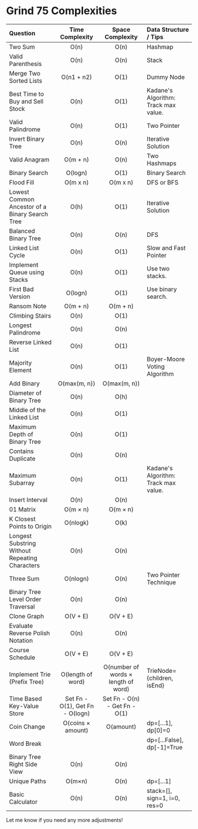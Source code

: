 # Grind 75 Complexities

| Question                                       |         Time Complexity         |          Space Complexity           | Data Structure / Tips                |
| :--------------------------------------------- | :-----------------------------: | :---------------------------------: | :----------------------------------- |
| Two Sum                                        |              O(n)               |                O(n)                 | Hashmap                              |
| Valid Parenthesis                              |              O(n)               |                O(n)                 | Stack                                |
| Merge Two Sorted Lists                         |           O(n1 + n2)            |                O(1)                 | Dummy Node                           |
| Best Time to Buy and Sell Stock                |              O(n)               |                O(1)                 | Kadane's Algorithm: Track max value. |
| Valid Palindrome                               |              O(n)               |                O(1)                 | Two Pointer                          |
| Invert Binary Tree                             |              O(n)               |                O(n)                 | Iterative Solution                   |
| Valid Anagram                                  |            O(m + n)             |                O(n)                 | Two Hashmaps                         |
| Binary Search                                  |             O(logn)             |                O(1)                 | Binary Search                        |
| Flood Fill                                     |            O(m x n)             |              O(m x n)               | DFS or BFS                           |
| Lowest Common Ancestor of a Binary Search Tree |              O(h)               |                O(1)                 | Iterative Solution                   |
| Balanced Binary Tree                           |              O(n)               |                O(n)                 | DFS                                  |
| Linked List Cycle                              |              O(n)               |                O(1)                 | Slow and Fast Pointer                |
| Implement Queue using Stacks                   |              O(n)               |                O(1)                 | Use two stacks.                      |
| First Bad Version                              |             O(logn)             |                O(1)                 | Use binary search.                   |
| Ransom Note                                    |            O(m + n)             |              O(m + n)               |                                      |
| Climbing Stairs                                |              O(n)               |                O(1)                 |                                      |
| Longest Palindrome                             |              O(n)               |                O(n)                 |                                      |
| Reverse Linked List                            |              O(n)               |                O(1)                 |                                      |
| Majority Element                               |              O(n)               |                O(1)                 | Boyer-Moore Voting Algorithm         |
| Add Binary                                     |          O(max(m, n))           |            O(max(m, n))             |                                      |
| Diameter of Binary Tree                        |              O(n)               |                O(h)                 |                                      |
| Middle of the Linked List                      |              O(n)               |                O(1)                 |                                      |
| Maximum Depth of Binary Tree                   |              O(n)               |                O(1)                 |                                      |
| Contains Duplicate                             |              O(n)               |                O(n)                 |                                      |
| Maximum Subarray                               |              O(n)               |                O(1)                 | Kadane's Algorithm: Track max value. |
| Insert Interval                                |              O(n)               |                O(n)                 |                                      |
| 01 Matrix                                      |            O(m × n)             |              O(m × n)               |                                      |
| K Closest Points to Origin                     |            O(nlogk)             |                O(k)                 |                                      |
| Longest Substring Without Repeating Characters |              O(n)               |                O(n)                 |                                      |
| Three Sum                                      |            O(nlogn)             |                O(n)                 | Two Pointer Technique                |
| Binary Tree Level Order Traversal              |              O(n)               |                O(n)                 |                                      |
| Clone Graph                                    |            O(V + E)             |              O(V + E)               |                                      |
| Evaluate Reverse Polish Notation               |              O(n)               |                O(n)                 |                                      |
| Course Schedule                                |            O(V + E)             |              O(V + E)               |                                      |
| Implement Trie (Prefix Tree)                   |        O(length of word)        | O(number of words × length of word) | TrieNode={children, isEnd}           |
| Time Based Key-Value Store                     | Set Fn - O(1), Get Fn - O(logn) |    Set Fn - O(n) - Get Fn - O(1)    |                                      |
| Coin Change                                    |        O(coins × amount)        |              O(amount)              | dp=[...1], dp[0]=0                   |
| Word Break                                     |                                 |                                     | dp=[...False], dp[-1]=True           |
| Binary Tree Right Side View                    |              O(n)               |                O(n)                 |                                      |
| Unique Paths                                   |             O(m×n)              |                O(n)                 | dp=[...1]                            |
| Basic Calculator                               |              O(n)               |                O(n)                 | stack=[], sign=1, i=0, res=0         |

Let me know if you need any more adjustments!
